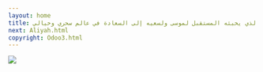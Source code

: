 ```yaml
---
layout: home
title: في عصر قديم، عاشَتْ أسطورة موسى وشهيرة الشهيرة، الجميلة والأنيقة. لم تكن حياته مجرد قصة عادية، بل كانت كالحكايات الساحرة التي تجذب القلوب والعقول. ولد لهما ابن، سماه موسى، كما ورد في السجلات القديمة. ولكن هل كانت نهاية القصة؟ لا، بالطبع لا. لأن في عالم الخيال والحكايات، كل شيء ممكن، حتى السحر والمفاجآت الغير متوقعة. فلنتابع القصة ونرى ما الذي يخبئه المستقبل لموسى ولسعيه إلى السعادة في عالم سحري وخيالي
next: Aliyah.html
copyright: Odoo3.html
---
```


[![](https://moses.lamourism.com/mossad/math-pyramids.png)](https://www.youtube.com/watch?v=bEJBoyXcj9U&t=6s)
